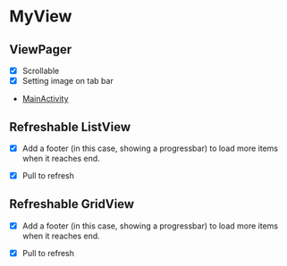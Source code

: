 MyView
===================


## ViewPager
- [x] Scrollable
- [x] Setting image on tab bar
- [MainActivity]

## Refreshable ListView
  - [x] Add a footer (in this case, showing a progressbar) to load more items when it reaches end.
  - [x] Pull to refresh


## Refreshable GridView
  - [x] Add a footer (in this case, showing a progressbar) to load more items when it reaches end.
  - [x] Pull to refresh


   [MainActivity]:<https://github.com/Catherine22/MyView/blob/master/app/src/main/java/catherine/com/myview/MainActivity.java>
